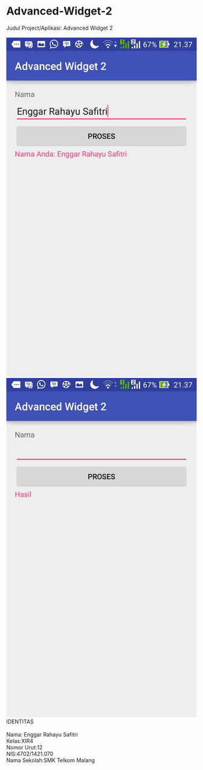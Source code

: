 # Advanced-Widget-2
Judul Project/Aplikasi: Advanced Widget 2 <br> <br>
![Screenshots](https://github.com/Enggarrahayu/Advanced-Widget-2/blob/c63dafaf26e8031f0500d84a64ce72db4cc6b0e2/aw20.jpg)
![Screenshots](https://github.com/Enggarrahayu/Advanced-Widget-2/blob/c63dafaf26e8031f0500d84a64ce72db4cc6b0e2/aw21.jpg)
IDENTITAS <br> <br>
Nama: Enggar Rahayu Safitri <br>
Kelas:XIR4 <br>
Nomor Urut:12 <br>
NIS:4702/1421.070 <br>
Nama Sekolah:SMK Telkom Malang 
